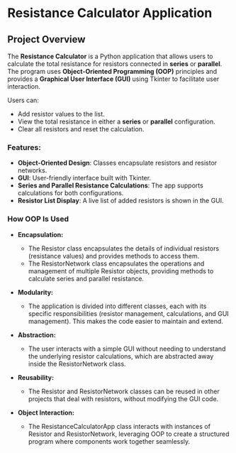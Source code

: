 # Resistance Calculator Application

## Project Overview

The **Resistance Calculator** is a Python application that allows users to calculate the total resistance for resistors connected in **series** or **parallel**. The program uses **Object-Oriented Programming (OOP)** principles and provides a **Graphical User Interface (GUI)** using Tkinter to facilitate user interaction.

Users can:
- Add resistor values to the list.
- View the total resistance in either a **series** or **parallel** configuration.
- Clear all resistors and reset the calculation.

### Features:
- **Object-Oriented Design**: Classes encapsulate resistors and resistor networks.
- **GUI**: User-friendly interface built with Tkinter.
- **Series and Parallel Resistance Calculations**: The app supports calculations for both configurations.
- **Resistor List Display**: A live list of added resistors is shown in the GUI.

### How OOP Is Used
- **Encapsulation:**
  - The Resistor class encapsulates the details of individual resistors (resistance values) and provides methods to access them.
  - The ResistorNetwork class encapsulates the operations and management of multiple Resistor objects, providing methods to calculate series and parallel resistance.
    
- **Modularity:**
  - The application is divided into different classes, each with its specific responsibilities (resistor management, calculations, and GUI management). This makes the code easier to maintain and extend.
    
- **Abstraction:**
  - The user interacts with a simple GUI without needing to understand the underlying resistor calculations, which are abstracted away inside the ResistorNetwork class.
    
- **Reusability:**
  - The Resistor and ResistorNetwork classes can be reused in other projects that deal with resistors, without modifying the GUI code.
  
- **Object Interaction:**
  - The ResistanceCalculatorApp class interacts with instances of Resistor and ResistorNetwork, leveraging OOP to create a structured program where components work together seamlessly.
